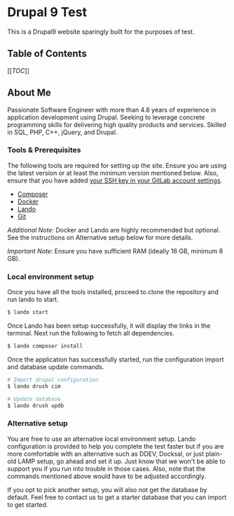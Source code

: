 # Drupal 9 Test
This is a Drupal9 website sparingly built for the purposes of test.

## Table of Contents

[[_TOC_]]

## About Me

Passionate Software Engineer with more than 4.8 years of experience in application development using Drupal. Seeking to leverage concrete programming skills for delivering high quality products and services. Skilled in SQL, PHP, C++, jQuery, and Drupal.



### Tools & Prerequisites

The following tools are required for setting up the site. Ensure you are using the latest version or at least the minimum version mentioned below. Also, ensure that you have added [your SSH key in your GitLab account settings](https://docs.gitlab.com/ee/ssh/#adding-an-ssh-key-to-your-gitlab-account).

* [Composer](https://getcomposer.org/download/)
* [Docker](https://docs.docker.com/install/)
* [Lando](https://docs.lando.dev/basics/installation.html)
* [Git](https://git-scm.com/book/en/v2/Getting-Started-Installing-Git)

*Additional Note*: Docker and Lando are highly recommended but optional. See the instructions on Alternative setup below for more details.

*Important Note*: Ensure you have sufficient RAM (ideally 16 GB, minimum 8 GB).

### Local environment setup

Once you have all the tools installed, proceed to clone the repository and run lando to start.

```bash
$ lando start
```

Once Lando has been setup successfully, it will display the links in the terminal. Next run the following to fetch all dependencies.

```bash
$ lando composer install
```

Once the application has successfully started, run the configuration import and database update commands.

```bash
# Import drupal configuration
$ lando drush cim
```

```bash
# Update database
$ lando drush updb
```

### Alternative setup

You are free to use an alternative local environment setup. Lando configuration is provided to help you complete the test faster but if you are more comfortable with an alternative such as DDEV, Docksal, or just plain-old LAMP setup, go ahead and set it up. Just know that we won't be able to support you if you run into trouble in those cases. Also, note that the commands mentioned above would have to be adjusted accordingly.

If you opt to pick another setup, you will also not get the database by default. Feel free to contact us to get a starter database that you can import to get started.